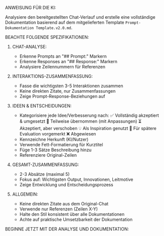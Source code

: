 ANWEISUNG FÜR DIE KI:

Analysiere den bereitgestellten Chat-Verlauf und erstelle eine vollständige Dokumentation basierend auf dem mitgelieferten Template `Prompt-Dokumentation Template.v2.0.md`.

BEACHTE FOLGENDE SPEZIFIKATIONEN:

1. CHAT-ANALYSE:
   - Erkenne Prompts an "## Prompt:" Markern
   - Erkenne Responses an "## Response:" Markern  
   - Analysiere Zeilennummern für Referenzen

2. INTERAKTIONS-ZUSAMMENFASSUNG:
   - Fasse die wichtigsten 3-5 Interaktionen zusammen
   - Keine direkten Zitate, nur Zusammenfassungen
   - Zeige Prompt-Response-Beziehungen auf

3. IDEEN & ENTSCHEIDUNGEN:
   - Kategorisiere jede Idee/Verbesserung nach:
     ✅ Vollständig akzeptiert & umgesetzt
     🔄 Teilweise übernommen (mit Anpassungen) 
     ⏳ Akzeptiert, aber verschoben
     💡 Als Inspiration genutzt
     🎯 Für spätere Evaluation vorgemerkt
     ❌ Abgewiesen
   - Kennzeichne Herkunft (KI/Nutzer)
   - Verwende Fett-Formatierung für Kurztitel
   - Füge 1-3 Sätze Beschreibung hinzu
   - Referenziere Original-Zeilen

4. GESAMT-ZUSAMMENFASSUNG:
   - 2-3 Absätze (maximal 5)
   - Fokus auf: Wichtigsten Output, Innovationen, Leitmotive
   - Zeige Entwicklung und Entscheidungsprozess

5. ALLGEMEIN:
   - Keine direkten Zitate aus dem Original-Chat
   - Verwende nur Referenzen (Zeilen X-Y)
   - Halte den Stil konsistent über alle Dokumentationen
   - Achte auf praktische Umsetzbarkeit der Dokumentation

BEGINNE JETZT MIT DER ANALYSE UND DOKUMENTATION:
